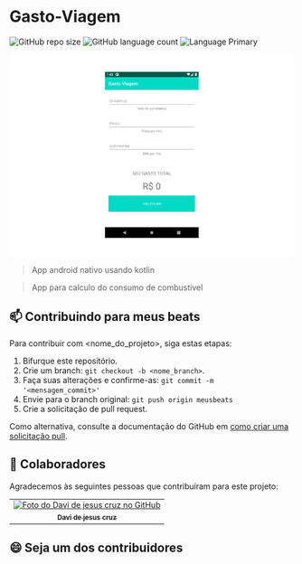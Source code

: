# Gasto-Viagem
![GitHub repo size](https://img.shields.io/github/repo-size/davicruzof/Gasto-Viagem?style=for-the-badge)
![GitHub language count](https://img.shields.io/github/languages/count/davicruzof/Gasto-Viagem?style=for-the-badge)
![Language Primary](https://img.shields.io/github/languages/top/davicruzof/Gasto-Viagem?style=for-the-badge)


<img src="https://github.com/davicruzof/Gasto-Viagem/blob/main/A4%20-%201%20(3).png" alt="exemplo imagem">

> App android nativo usando kotlin

> App para calculo do consumo de combustivel

## 📫 Contribuindo para meus beats
<!---Se o seu README for longo ou se você tiver algum processo ou etapas específicas que deseja que os contribuidores sigam, considere a criação de um arquivo CONTRIBUTING.md separado--->
Para contribuir com <nome_do_projeto>, siga estas etapas:

1. Bifurque este repositório.
2. Crie um branch: `git checkout -b <nome_branch>`.
3. Faça suas alterações e confirme-as: `git commit -m '<mensagem_commit>'`
4. Envie para o branch original: `git push origin meusbeats`
5. Crie a solicitação de pull request.

Como alternativa, consulte a documentação do GitHub em [como criar uma solicitação pull](https://help.github.com/en/github/collaborating-with-issues-and-pull-requests/creating-a-pull-request).

## 🤝 Colaboradores

Agradecemos às seguintes pessoas que contribuíram para este projeto:

<table>
  <tr>
    <td align="center">
      <a href="#">
        <img src="https://avatars.githubusercontent.com/u/47984117?v=4" width="100px;" alt="Foto do Davi de jesus cruz no GitHub"/><br>
        <sub>
          <b>Davi de jesus cruz</b>
        </sub>
      </a>
    </td>
  </tr>
</table>


## 😄 Seja um dos contribuidores<br>
